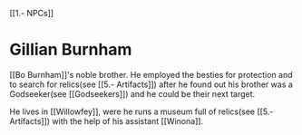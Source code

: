 [[1.- NPCs]]
# Gillian Burnham
[[Bo Burnham]]'s noble brother. He employed the besties for protection and to search for relics(see [[5.- Artifacts]]) after he found out his brother was a Godseeker(see [[Godseekers]]) and he could be their next target.

He lives in [[Willowfey]], were he runs a museum full of relics(see [[5.- Artifacts]]) with the help of his assistant [[Winona]].
